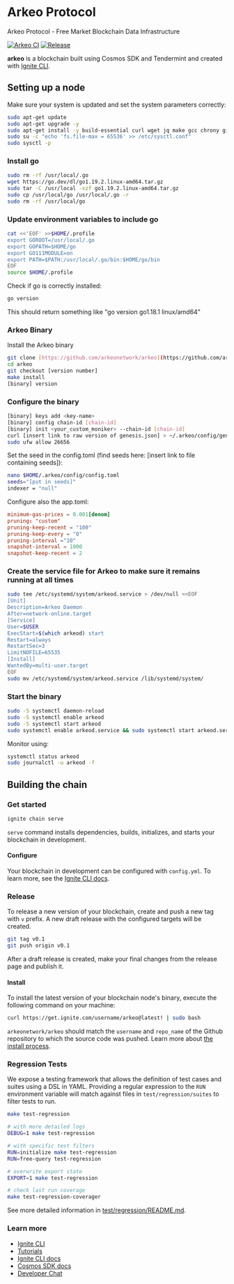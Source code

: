 # Arkeo Protocol

Arkeo Protocol - Free Market Blockchain Data Infrastructure

[![Arkeo CI](https://github.com/arkeonetwork/arkeo/actions/workflows/ci.yml/badge.svg)](https://github.com/arkeonetwork/arkeo/actions/workflows/ci.yml)
[![Release](https://github.com/arkeonetwork/arkeo/actions/workflows/release.yml/badge.svg)](https://github.com/arkeonetwork/arkeo/actions/workflows/release.yml)

**arkeo** is a blockchain built using Cosmos SDK and Tendermint and created
with [Ignite CLI](https://ignite.com/cli).

## Setting up a node

Make sure your system is updated and set the system parameters correctly:

```bash
sudo apt-get update
sudo apt-get upgrade -y
sudo apt-get install -y build-essential curl wget jq make gcc chrony git
sudo su -c "echo 'fs.file-max = 65536' >> /etc/sysctl.conf"
sudo sysctl -p
```

### Install go

```bash
sudo rm -rf /usr/local/.go
wget https://go.dev/dl/go1.19.2.linux-amd64.tar.gz
sudo tar -C /usr/local -xzf go1.19.2.linux-amd64.tar.gz
sudo cp /usr/local/go /usr/local/.go -r
sudo rm -rf /usr/local/go
```

### Update environment variables to include go

```bash
cat <<'EOF' >>$HOME/.profile
export GOROOT=/usr/local/.go
export GOPATH=$HOME/go
export GO111MODULE=on
export PATH=$PATH:/usr/local/.go/bin:$HOME/go/bin
EOF
source $HOME/.profile
```

Check if go is correctly installed:

```bash
go version
```

This should return something like "go version go1.18.1 linux/amd64"

### Arkeo Binary

Install the Arkeo binary

```bash
git clone [https://github.com/arkeonetwork/arkeo](https://github.com/arkeonetwork/arkeo)
cd arkeo
git checkout [version number]
make install
[binary] version
```

### Configure the binary

```bash
[binary] keys add <key-name>
[binary] config chain-id [chain-id]
[binary] init <your_custom_moniker> --chain-id [chain-id]
curl [insert link to raw version of genesis.json] > ~/.arkeo/config/genesis.json
sudo ufw allow 26656
```

Set the seed in the config.toml
(find seeds here: [insert link to file containing seeds]):

```bash
nano $HOME/.arkeo/config/config.toml
seeds="[put in seeds]"
indexer = "null"
```

Configure also the app.toml:

```toml
minimum-gas-prices = 0.001[denom]
pruning: "custom"
pruning-keep-recent = "100"
pruning-keep-every = "0"
pruning-interval ="10"
snapshot-interval = 1000
snapshot-keep-recent = 2
```

### Create the service file for Arkeo to make sure it remains running at all times

```bash
sudo tee /etc/systemd/system/arkeod.service > /dev/null <<EOF
[Unit]
Description=Arkeo Daemon
After=network-online.target
[Service]
User=$USER
ExecStart=$(which arkeod) start
Restart=always
RestartSec=3
LimitNOFILE=65535
[Install]
WantedBy=multi-user.target
EOF
sudo mv /etc/systemd/system/arkeod.service /lib/systemd/system/
```

### Start the binary

```bash
sudo -S systemctl daemon-reload
sudo -S systemctl enable arkeod
sudo -S systemctl start arkeod
sudo systemctl enable arkeod.service && sudo systemctl start arkeod.service
```

Monitor using:

```bash
systemctl status arkeod
sudo journalctl -u arkeod -f
```

## Building the chain

### Get started

```bash
ignite chain serve
```

`serve` command installs dependencies, builds, initializes, and starts your
blockchain in development.

#### Configure

Your blockchain in development can be configured with `config.yml`. To learn
more, see the [Ignite CLI docs](https://docs.ignite.com).

### Release

To release a new version of your blockchain, create and push a new tag with
`v` prefix. A new draft release with the configured targets will be created.

```bash
git tag v0.1
git push origin v0.1
```

After a draft release is created, make your final changes from the release
page and publish it.

#### Install

To install the latest version of your blockchain node's binary, execute the
following command on your machine:

```bash
curl https://get.ignite.com/username/arkeo@latest! | sudo bash
```

`arkeonetwork/arkeo` should match the `username` and `repo_name` of the Github
repository to which the source code was pushed. Learn more about [the install
process](https://github.com/allinbits/starport-installer).

### Regression Tests

We expose a testing framework that allows the definition of test cases and suites using a DSL in YAML. Providing a regular expression to the `RUN` environment variable will match against files in `test/regression/suites` to filter tests to run.

```bash
make test-regression

# with more detailed logs
DEBUG=1 make test-regression

# with specific test filters
RUN=initialize make test-regression
RUN=free-query test-regression

# overwrite export state
EXPORT=1 make test-regression

# check last run coverage
make test-regression-coverager
```

See more detailed information in [test/regression/README.md](test/regression/README.md).

### Learn more

- [Ignite CLI](https://ignite.com/cli)
- [Tutorials](https://docs.ignite.com/guide)
- [Ignite CLI docs](https://docs.ignite.com)
- [Cosmos SDK docs](https://docs.cosmos.network)
- [Developer Chat](https://discord.gg/ignite)
